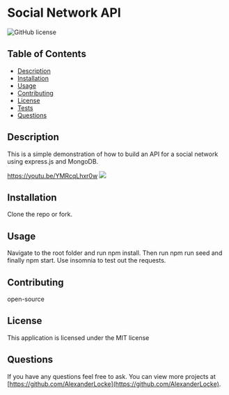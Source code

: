 # Social Network API
![GitHub license](https://img.shields.io/badge/license-MIT-blue.svg)

## Table of Contents
* [Description](#description)
* [Installation](#installation)
* [Usage](#usage)
* [Contributing](#contributing)
* [License](#MIT)
* [Tests](#tests)
* [Questions](#questions)

## Description 
This is a simple demonstration of how to build an API for a social network using express.js and MongoDB. 

https://youtu.be/YMRcqLhxr0w
[![](https://markdown-videos-api.jorgenkh.no/youtube/YMRcqLhxr0w)](https://youtu.be/YMRcqLhxr0w)


## Installation 
Clone the repo or fork.

## Usage 
Navigate to the root folder and run npm install. Then run npm run seed and finally npm start. Use insomnia to test out the requests.

## Contributing 
open-source

## License
  This application is licensed under the MIT license

## Questions
If you have any questions feel free to ask. You can view more projects at [https://github.com/AlexanderLocke](https://github.com/AlexanderLocke).

